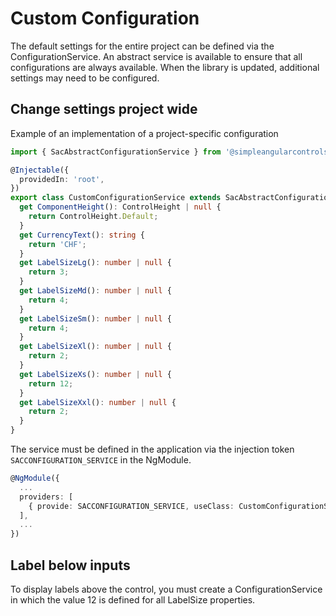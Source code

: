 # Custom Configuration

The default settings for the entire project can be defined via the ConfigurationService. An abstract service is available to ensure that all configurations are always available. When the library is updated, additional settings may need to be configured.

## Change settings project wide

Example of an implementation of a project-specific configuration

```typescript
import { SacAbstractConfigurationService } from '@simpleangularcontrols/sac-common';

@Injectable({
  providedIn: 'root',
})
export class CustomConfigurationService extends SacAbstractConfigurationService {
  get ComponentHeight(): ControlHeight | null {
    return ControlHeight.Default;
  }
  get CurrencyText(): string {
    return 'CHF';
  }
  get LabelSizeLg(): number | null {
    return 3;
  }
  get LabelSizeMd(): number | null {
    return 4;
  }
  get LabelSizeSm(): number | null {
    return 4;
  }
  get LabelSizeXl(): number | null {
    return 2;
  }
  get LabelSizeXs(): number | null {
    return 12;
  }
  get LabelSizeXxl(): number | null {
    return 2;
  }
}
```

The service must be defined in the application via the injection token `SACCONFIGURATION_SERVICE` in the NgModule.

```typescript
@NgModule({
  ...
  providers: [
    { provide: SACCONFIGURATION_SERVICE, useClass: CustomConfigurationService },
  ],
  ...
})
```

## Label below inputs

To display labels above the control, you must create a ConfigurationService in which the value 12 is defined for all LabelSize properties.
